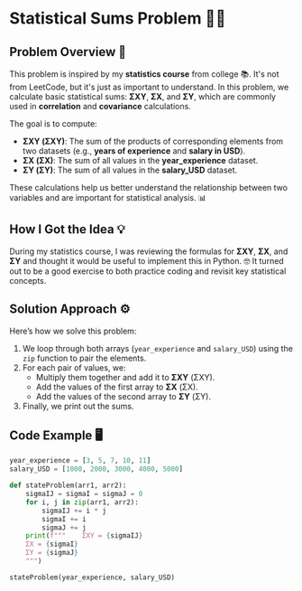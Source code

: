# Statistical Sums Problem 🧮✨

## Problem Overview 🚀

This problem is inspired by my **statistics course** from college 📚. It's not from LeetCode, but it's just as important to understand. In this problem, we calculate basic statistical sums: **ΣXY**, **ΣX**, and **ΣY**, which are commonly used in **correlation** and **covariance** calculations.

The goal is to compute:
- **ΣXY (ΣXY)**: The sum of the products of corresponding elements from two datasets (e.g., **years of experience** and **salary in USD**).
- **ΣX (ΣX)**: The sum of all values in the **year_experience** dataset.
- **ΣY (ΣY)**: The sum of all values in the **salary_USD** dataset.

These calculations help us better understand the relationship between two variables and are important for statistical analysis. 📊

## How I Got the Idea 💡

During my statistics course, I was reviewing the formulas for **ΣXY**, **ΣX**, and **ΣY** and thought it would be useful to implement this in Python. 🤓 It turned out to be a good exercise to both practice coding and revisit key statistical concepts.

## Solution Approach ⚙️

Here’s how we solve this problem:
1. We loop through both arrays (`year_experience` and `salary_USD`) using the `zip` function to pair the elements.
2. For each pair of values, we:
   - Multiply them together and add it to **ΣXY** (ΣXY).
   - Add the values of the first array to **ΣX** (ΣX).
   - Add the values of the second array to **ΣY** (ΣY).
3. Finally, we print out the sums.

## Code Example 🖥️

```python
year_experience = [3, 5, 7, 10, 11]
salary_USD = [1000, 2000, 3000, 4000, 5000]

def stateProblem(arr1, arr2):
    sigmaIJ = sigmaI = sigmaJ = 0
    for i, j in zip(arr1, arr2):
        sigmaIJ += i * j
        sigmaI += i
        sigmaJ += j
    print(f"""    ΣXY = {sigmaIJ}
    ΣX = {sigmaI}
    ΣY = {sigmaJ}
    """)

stateProblem(year_experience, salary_USD)
